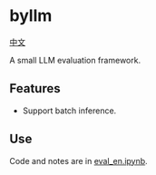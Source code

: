 # byllm
[中文](README.md)

A small LLM evaluation framework.
## Features
- Support batch inference.
## Use
Code and notes are in [eval_en.ipynb](eval_en.ipynb).